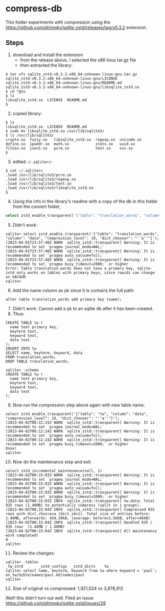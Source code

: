 # compress-db

This folder experiments with compression using the 
https://github.com/phiresky/sqlite-zstd/releases/tag/v0.3.2
extension.

## Steps

1. download and install the extension
    - from the release above, I selected the x86 linux tar.gz file
    - then extracted the library:
```
$ tar xfv sqlite_zstd-v0.3.2-x86_64-unknown-linux-gnu.tar.gz 
sqlite_zstd-v0.3.2-x86_64-unknown-linux-gnu/LICENSE
sqlite_zstd-v0.3.2-x86_64-unknown-linux-gnu/README.md
sqlite_zstd-v0.3.2-x86_64-unknown-linux-gnu/libsqlite_zstd.so
$ cd *gnu
$ ls
libsqlite_zstd.so  LICENSE  README.md
$ 
```
2. copied library:
```
$ ls
libsqlite_zstd.so  LICENSE  README.md
$ sudo mv libsqlite_zstd.so /usr/lib/sqlite3/
$ ls /usr/lib/sqlite3/
crypto.so  fuzzy.so   libsqlite_zstd.so  regexp.so  unicode.so
define.so  ipaddr.so  math.so            stats.so   uuid.so
fileio.so  json1.so   pcre.so            text.so    vsv.so
$ 
```
3. edited `~/.sqliterc`:
```
$ cat ~/.sqliterc
.load /usr/lib/sqlite3/pcre.so
.load /usr/lib/sqlite3/regexp.so
.load /usr/lib/sqlite3/text.so
.load /usr/lib/sqlite3/libsqlite_zstd.so
$ 
```
4. Using the info in the library's readme with a copy of the db in this folder from the convert folder, 
```sql
select zstd_enable_transparent('{"table": "translation_words", "column": "data", "compression_level": 19, "dict_chooser": "''a''"}');
```
5. Didn't work:
```
sqlite> select zstd_enable_transparent('{"table": "translation_words", "column": "data", "compression_level": 19, "dict_chooser": "''a''"}');
[2023-04-01T23:57:40Z WARN  sqlite_zstd::transparent] Warning: It is recommended to set `pragma journal_mode=WAL;`
[2023-04-01T23:57:40Z WARN  sqlite_zstd::transparent] Warning: It is recommended to set `pragma auto_vacuum=full;`
[2023-04-01T23:57:40Z WARN  sqlite_zstd::transparent] Warning: It is recommended to set `pragma busy_timeout=2000;` or higher
Error: Table translation_words does not have a primary key, sqlite-zstd only works on tables with primary keys, since rowids can change on VACUUM.
sqlite> 
```
6. Add the name column as pk since it is contains the full path:
```
alter table translation_words add primary key (name);
```
7. Didn't work. Cannot add a pk to an sqlite db after it has been created.
8. Thus:
```
CREATE TABLE tw (
  name text primary key,
  keyterm text,
  keyword text,
  data text
);
INSERT INTO tw 
SELECT name, keyterm, keyword, data 
FROM translation_words;
DROP TABLE translation_words;

sqlite> .schema
CREATE TABLE tw (
  name text primary key,
  keyterm text,
  keyword text,
  data text
);
```
9. Now run the compression step above again with new table name:
```
select zstd_enable_transparent('{"table": "tw", "column": "data", "compression_level": 19, "dict_chooser": "''a''"}');
[2023-04-02T00:12:24Z WARN  sqlite_zstd::transparent] Warning: It is recommended to set `pragma journal_mode=WAL;`
[2023-04-02T00:12:24Z WARN  sqlite_zstd::transparent] Warning: It is recommended to set `pragma auto_vacuum=full;`
[2023-04-02T00:12:24Z WARN  sqlite_zstd::transparent] Warning: It is recommended to set `pragma busy_timeout=2000;` or higher
Done!
sqlite>
```
10. Now do the maintenance step and exit.
```
select zstd_incremental_maintenance(null, 1)
[2023-04-02T00:15:03Z WARN  sqlite_zstd::transparent] Warning: It is recommended to set `pragma journal_mode=WAL;`
[2023-04-02T00:15:03Z WARN  sqlite_zstd::transparent] Warning: It is recommended to set `pragma auto_vacuum=full;`
[2023-04-02T00:15:03Z WARN  sqlite_zstd::transparent] Warning: It is recommended to set `pragma busy_timeout=2000;` or higher
[2023-04-02T00:15:03Z INFO  sqlite_zstd::transparent] tw.data: Total 935 rows (1.46MB) to potentially compress (split in 1 groups).
[2023-04-02T00:15:04Z INFO  sqlite_zstd::transparent] Compressed 935 rows with dict_choice=a (dict_id=1). Total size of entries before: 1.46MB, afterwards: 434.39kB, (average: before=1.56kB, after=464B)
[2023-04-02T00:15:04Z INFO  sqlite_zstd::transparent] Handled 935 / 935 rows  (1.46MB / 1.46MB)
[2023-04-02T00:15:04Z INFO  sqlite_zstd::transparent] All maintenance work completed!
0
sqlite>
```
11. Review the changes:
```
sqlite> .tables
_tw_zstd       _zstd_configs  _zstd_dicts    tw           
sqlite> select name, keyterm, keyword from tw where keyword = 'paul';
en_tw/bible/names/paul.md|names|paul
sqlite> 
```
12. Size of original vs compressed: 1,921,024 vs 3,878,912


Well! this didn't turn out well. 
Filed an issue: https://github.com/phiresky/sqlite-zstd/issues/28
